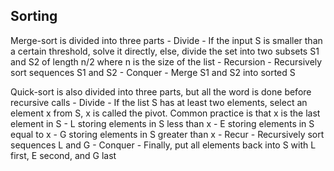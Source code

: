 ## Sorting

Merge-sort is divided into three parts
    - Divide
        - If the input S is smaller than a certain threshold, solve it directly, else, divide the set into two subsets S1 and S2 of length n/2 where n is the size of the list
    - Recursion
        - Recursively sort sequences S1 and S2
    - Conquer
        - Merge S1 and S2 into sorted S

Quick-sort is also divided into three parts, but all the word is done before recursive calls
    - Divide
        - If the list S has at least two elements, select an element x from S, x is called the pivot. Common practice is that x is the last element in S
            - L storing elements in S less than x
            - E storing elements in S equal to x
            - G storing elements in S greater than x
    - Recur
        - Recursively sort sequences L and G
    - Conquer
        - Finally, put all elements back into S with L first, E second, and G last
